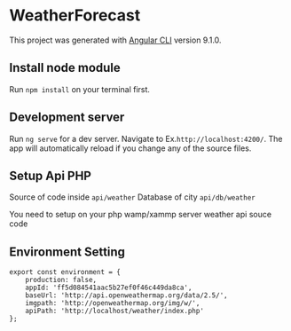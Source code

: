 # WeatherForecast

This project was generated with [Angular CLI](https://github.com/angular/angular-cli) version 9.1.0.

## Install node module

Run `npm install` on your terminal first.

## Development server

Run `ng serve` for a dev server. Navigate to Ex.`http://localhost:4200/`. The app will automatically reload if you change any of the source files.

## Setup Api PHP 

Source of code inside `api/weather`
Database of city  `api/db/weather`

You need to setup on your php wamp/xammp server weather api souce code

## Environment Setting

```
export const environment = {
    production: false,
    appId: 'ff5d084541aac5b27ef0f46c449da8ca',
    baseUrl: 'http://api.openweathermap.org/data/2.5/',
    imgpath: 'http://openweathermap.org/img/w/',
    apiPath: 'http://localhost/weather/index.php'
};
``` 

